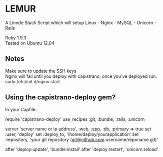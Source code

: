 LEMUR
=====

A Linode Stack Script which will setup Linux - Nginx - MySQL - Unicorn - Rails

Ruby 1.9.3  
Tested on Ubuntu 12.04


Notes
------
Make sure to update the SSH keys  
Nginx will fail until you deploy with capistrano, once you've deployed run:  
sudo /etc/init.d/nginx start


Using the capistrano-deploy gem?
------
In your Capfile:  
  
require 'capistrano-deploy'
use_recipes :git, :bundle, :rails, :unicorn
  
server 'server name or ip address', :web, :app, :db, :primary => true
set :user, 'deploy'
set :deploy_to, '/home/deploy/yourapplication'
set :repository, 'your git repository (git@github.com:username/reponame.git)'

after 'deploy:update', 'bundle:install'
after 'deploy:restart', 'unicorn:reload'
